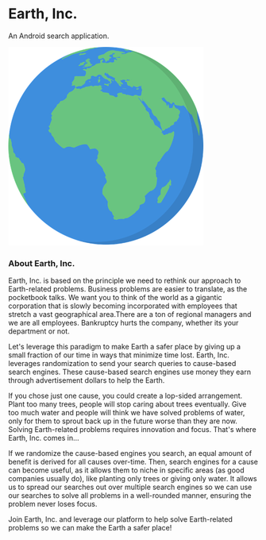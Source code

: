 # Earth, Inc.
An Android search application.

![Earth, Inc.](mats/EarthInc.png "Productivity for a cause.")

### About Earth, Inc.
Earth, Inc. is based on the principle we need to rethink our approach to Earth-related problems. Business problems are easier to translate, as the pocketbook talks. We want you to think of the world as a gigantic corporation that is slowly becoming incorporated with employees that stretch a vast geographical area.There are a ton of regional managers and we are all employees. Bankruptcy hurts the company, whether its your department or not. 

Let's leverage this paradigm to make Earth a safer place by giving up a small fraction of our time in ways that minimize time lost. Earth, Inc. leverages randomization to send your search queries to cause-based search engines. These cause-based search engines use money they earn through advertisement dollars to help the Earth. 

If you chose just one cause, you could create a lop-sided arrangement. Plant too many trees, people will stop caring about trees eventually. Give too much water and people will think we have solved problems of water, only for them to sprout back up in the future worse than they are now. Solving Earth-related problems requires innovation and focus. That's where Earth, Inc. comes in...

If we randomize the cause-based engines you search, an equal amount of benefit is derived for all causes over-time. Then, search engines for a cause can become useful, as it allows them to niche in specific areas (as good companies usually do), like planting only trees or giving only water. It allows us to spread our searches out over multiple search engines so we can use our searches to solve all problems in a well-rounded manner, ensuring the problem never loses focus. 

Join Earth, Inc. and leverage our platform to help solve Earth-related problems so we can make the Earth a safer place!

###
